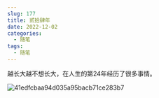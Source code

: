 ```yaml
---
slug: 177
title: 贰拾肆年
date: 2022-12-02
categories: 
  - 随笔
tags: 
  - 随笔
---
```


越长大越不想长大，在人生的第24年经历了很多事情。

![41edfcbaa94d035a95bacb71ce283b7](https://imgurl.zishu.me/images/20221202/41edfcbaa94d035a95bacb71ce283b7.5h44bwlxcq00.jpg)
